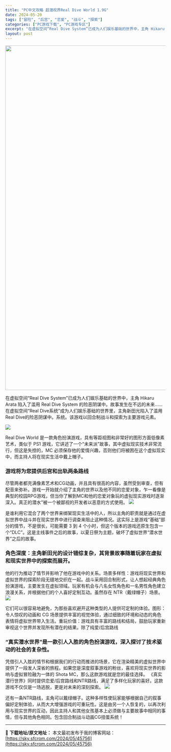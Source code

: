 ```yaml
---
title: "PC中文攻略 超潜视界Real Dive World 1.9G"
date: 2024-05-20
tags: ["冒险", "后宫", "恋爱", "战斗", "探索"]
categories: ["PC游戏下载", "PC游戏专区"]
excerpt: "在虚拟空间“Real Dive System”已成为人们娱乐基础的世界中，主角 Hikaru Arata 陷入了滥用 Real Dive System 的险恶阴谋中。故事发生在不远的未来……在虚拟空间“Real Dive系统”成为人们娱乐基础的世界里，主角新田光陷入了滥用Real Dive的险恶阴谋&hellip;"
layout: post
---
```


<img class="aligncenter size-full wp-image-45750" src="https://sky.sfcrom.com/wp-content/uploads/2024/05/20240520111859-6516c.jpeg" alt="" width="1200" height="1080" />

在虚拟空间“Real Dive System”已成为人们娱乐基础的世界中，主角 Hikaru Arata 陷入了滥用 Real Dive System 的险恶阴谋中。故事发生在不远的未来……在虚拟空间“Real Dive系统”成为人们娱乐基础的世界里，主角新田光陷入了滥用Real Dive的险恶阴谋中。系统。该游戏以回合制战斗和探索为主要游戏元素。

<img src="https://sky.sfcrom.com/wp-content/uploads/2024/05/20240520111900-93dbc.jpeg" />

Real Dive World 是一款角色扮演游戏，具有等距视图和非常好的图形方面低像素艺术，类似于 PS1 游戏，它讲述了一个“未来派”故事，其中虚拟现实技术非常流行，但这是失控的，MC 必须保存他的爱情兴趣，否则他们将被困在这个虚拟现实中，而主持人将在现实生活中戴上帽子。
<h3>游戏将为您提供后宫和出轨两条路线</h3>
尽管两者都充满像素艺术和CG动画，并且具有很高的内容，虽然受到审查，但有配音来弥补。游戏一开始就介绍了主角的世界以及他不同的恋爱对象，乍一看像是典型的校园RPG游戏，但当你了解到MC和他的恋爱对象玩的虚拟现实游戏时逐渐深入。真正的潜水”被一个被鄙视的开发者以恶意的方式使用。

<img src="https://sky.sfcrom.com/wp-content/uploads/2024/05/20240520111900-588f9.jpeg" />

是谁利用它混合了两个世界来绑架现实生活中的人，所以主角的职责就是通过在虚拟世界中战斗并在现实世界中进行调查来阻止这种情况。这实际上是游戏“基础”部分的情节，不是很长，可能需要 3 到 4 个小时，但这个版本的游戏还原生包含一个“DLC”。这是主线事件之后的故事，以夏日祭为主题，破坏了虚拟世界“潜水世界”之后的故事。
<h3>角色深度：主角新田光的设计错综复杂，其背景故事随着玩家在虚拟和现实世界中的探索而展开。</h3>
他的行为推动了情节并影响了他在游戏中的关系。场景多样性：游戏将现实世界和虚拟世界的探索阶段无缝地交织在一起。战斗采用回合制形式，让人想起经典角色扮演游戏，主要发生在虚拟领域。玩家有机会与八名女性角色和一名男性角色建立浪漫关系，并根据他们的个人喜好定制互动。虽然存在 NTR（戴绿帽子）场景。

<img class="aligncenter" src="https://sky.sfcrom.com/wp-content/uploads/2024/05/20240520111900-68eb0.jpeg" />

它们可以很容易地避免，为那些喜欢避开这种类型的人提供可定制的体验。图形：令人惊叹的动画和 CG 场景提供丰富的视觉体验，通过细致的环境和动态的角色表情将虚拟世界带入生活。重玩价值：游戏具有丰富的路线和结局，鼓励玩家重新审视这个世界并发现所有潜在的结果。除了纯爱/后宫路线
<h3>“真实潜水世界”是一款引人入胜的角色扮演游戏，深入探讨了技术驱动的社会的复杂性。</h3>
凭借引人入胜的情节和根据我们的行动而推进的场景，它在渲染精美的虚拟世界中提供了一段发人深省的旅程。如果您是深度叙事游戏的粉丝，喜欢将现实世界的影响与虚拟冒险融为一体的 Shota MC，那么这款游戏就是您的最佳选择。 《真实潜行世界》同时提供恋爱/后宫路线和NTR路线，满足了多样化玩家的喜好。这款游戏不仅仅是一场逃脱，更是对未来的深刻探索。

<img src="https://sky.sfcrom.com/wp-content/uploads/2024/05/20240520111900-cbefa.jpeg" />

还有一条NTR路线，主角可以戴绿帽子。这种多样性使玩家能够根据自己的叙事偏好定制体验，从而大大增强游戏的可重玩性。这是由另一个人恢复的，以再次利用与现实世界的互动，因此主持人和其他女孩基本上必须做与主要故事中相同的事情，但与其他角色相同。包含回合制战斗动画CG扭蛋系统！

---
📖 **下载地址/原文地址：** 本文最初发布于我的博客网站：[https://sky.sfcrom.com/2024/05/45756](https://sky.sfcrom.com/2024/05/45756)
